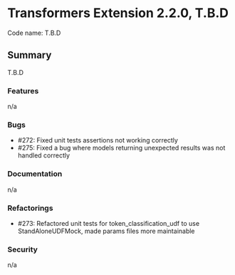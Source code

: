 # Transformers Extension 2.2.0, T.B.D

Code name: T.B.D

## Summary

T.B.D

### Features

n/a

### Bugs

- #272: Fixed unit tests assertions not working correctly
- #275: Fixed a bug where models returning unexpected results was not handled correctly

### Documentation

n/a

### Refactorings

- #273: Refactored unit tests for token_classification_udf to use StandAloneUDFMock, made params files more maintainable

### Security

n/a
